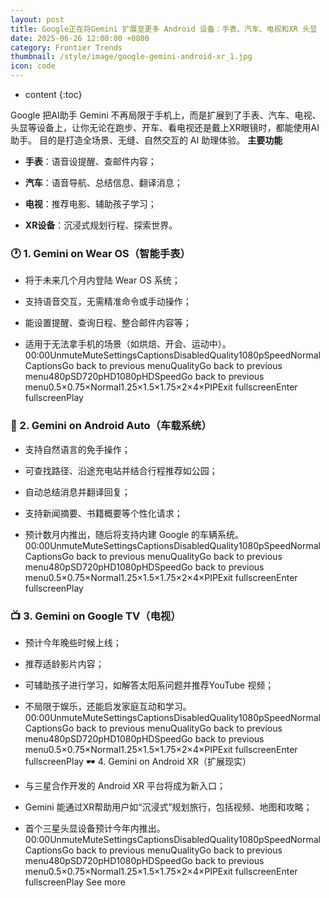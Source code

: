 ```yaml
---
layout: post
title: Google正在将Gemini 扩展至更多 Android 设备：手表、汽车、电视和XR 头显
date: 2025-06-26 12:00:00 +0800
category: Frontier Trends
thumbnail: /style/image/google-gemini-android-xr_1.jpg
icon: code
---
```

* content
{:toc}

Google 把AI助手 Gemini 不再局限于手机上，而是扩展到了手表、汽车、电视、头显等设备上，让你无论在跑步、开车、看电视还是戴上XR眼镜时，都能使用AI助手。
目的是打造全场景、无缝、自然交互的 AI 助理体验。
**主要功能**

- **手表**：语音设提醒、查邮件内容；

- **汽车**：语音导航、总结信息、翻译消息；

- **电视**：推荐电影、辅助孩子学习；

- **XR设备**：沉浸式规划行程、探索世界。

### 🕐 1. Gemini on Wear OS（智能手表）

- 将于未来几个月内登陆 Wear OS 系统；

- 支持语音交互，无需精准命令或手动操作；

- 能设置提醒、查询日程、整合邮件内容等；

- 适用于无法拿手机的场景（如烘焙、开会、运动中）。
00:00UnmuteMuteSettingsCaptionsDisabledQuality1080pSpeedNormalCaptionsGo back to previous menuQualityGo back to previous menu480pSD720pHD1080pHDSpeedGo back to previous menu0.5×0.75×Normal1.25×1.5×1.75×2×4×PIPExit fullscreenEnter fullscreenPlay

### 🚗 2. Gemini on Android Auto（车载系统）

- 支持自然语言的免手操作；

- 可查找路径、沿途充电站并结合行程推荐如公园；

- 自动总结消息并翻译回复；

- 支持新闻摘要、书籍概要等个性化请求；

- 预计数月内推出，随后将支持内建 Google 的车辆系统。
00:00UnmuteMuteSettingsCaptionsDisabledQuality1080pSpeedNormalCaptionsGo back to previous menuQualityGo back to previous menu480pSD720pHD1080pHDSpeedGo back to previous menu0.5×0.75×Normal1.25×1.5×1.75×2×4×PIPExit fullscreenEnter fullscreenPlay

### 📺 3. Gemini on Google TV（电视）

- 预计今年晚些时候上线；

- 推荐适龄影片内容；

- 可辅助孩子进行学习，如解答太阳系问题并推荐YouTube 视频；

- 不局限于娱乐，还能启发家庭互动和学习。
00:00UnmuteMuteSettingsCaptionsDisabledQuality1080pSpeedNormalCaptionsGo back to previous menuQualityGo back to previous menu480pSD720pHD1080pHDSpeedGo back to previous menu0.5×0.75×Normal1.25×1.5×1.75×2×4×PIPExit fullscreenEnter fullscreenPlay
🕶️ 4. Gemini on Android XR（扩展现实）

- 与三星合作开发的 Android XR 平台将成为新入口；

- Gemini 能通过XR帮助用户如“沉浸式”规划旅行，包括视频、地图和攻略；

- 首个三星头显设备预计今年内推出。
00:00UnmuteMuteSettingsCaptionsDisabledQuality1080pSpeedNormalCaptionsGo back to previous menuQualityGo back to previous menu480pSD720pHD1080pHDSpeedGo back to previous menu0.5×0.75×Normal1.25×1.5×1.75×2×4×PIPExit fullscreenEnter fullscreenPlay
See more